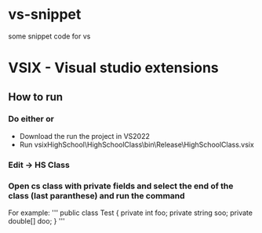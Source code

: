 # vs-snippet
some snippet code for vs

# VSIX - Visual studio extensions
## How to run
### Do either or
- Download the run the project in VS2022
- Run vsixHighSchool\HighSchoolClass\bin\Release\HighSchoolClass.vsix

### Edit -> HS Class

### Open cs class with private fields and select the end of the class (last paranthese) and run the command
For example:
''' 
public class Test
{
    private int foo;
    private string soo;
    private double[] doo;
}
'''

